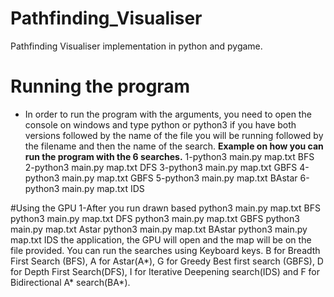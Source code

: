 # Pathfinding_Visualiser
Pathfinding Visualiser implementation in python and pygame.

# Running the program
  - In order to run the program with the arguments, 
  you need to open the console on windows and type python or python3 
  if you have both versions followed by the name of the file you will be 
  running followed by the filename and then the name of the search.
  **Example on how you can run the program with the 6 searches.**
  1-python3 main.py map.txt BFS
  2-python3 main.py map.txt DFS
  3-python3 main.py map.txt GBFS
  4-python3 main.py map.txt GBFS
  5-python3 main.py map.txt BAstar
  6-python3 main.py map.txt IDS
  
  
#Using the GPU
  1-After you run drawn based python3 main.py map.txt BFS python3 main.py map.txt DFS python3 main.py map.txt GBFS python3 main.py map.txt 
  Astar python3 main.py map.txt BAstar python3 main.py map.txt IDS
the application, the GPU will open and the map will be
on the file provided. You can run the searches using Keyboard keys. 
B for Breadth First Search (BFS), A for Astar(A*), G for Greedy Best first search (GBFS), D for Depth First Search(DFS), I for Iterative Deepening search(IDS) and F for Bidirectional A* search(BA*).

